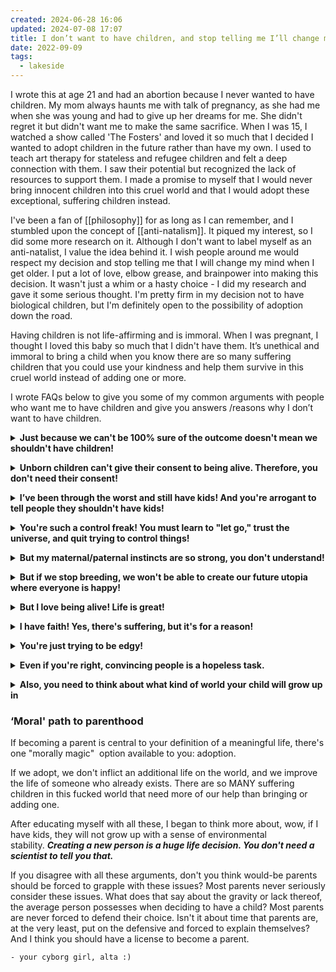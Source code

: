 ```yaml
---
created: 2024-06-28 16:06
updated: 2024-07-08 17:07
title: I don’t want to have children, and stop telling me I’ll change my mind :D
date: 2022-09-09
tags:
  - lakeside
---
```

I wrote this at age 21 and had an abortion because I never wanted to have children. My mom always haunts me with talk of pregnancy, as she had me when she was young and had to give up her dreams for me. She didn't regret it but didn't want me to make the same sacrifice. When I was 15, I watched a show called 'The Fosters' and loved it so much that I decided I wanted to adopt children in the future rather than have my own. I used to teach art therapy for stateless and refugee children and felt a deep connection with them. I saw their potential but recognized the lack of resources to support them. I made a promise to myself that I would never bring innocent children into this cruel world and that I would adopt these exceptional, suffering children instead.

I've been a fan of [[philosophy]] for as long as I can remember, and I stumbled upon the concept of [[anti-natalism]]. It piqued my interest, so I did some more research on it. Although I don't want to label myself as an anti-natalist, I value the idea behind it. I wish people around me would respect my decision and stop telling me that I will change my mind when I get older. I put a lot of love, elbow grease, and brainpower into making this decision. It wasn't just a whim or a hasty choice - I did my research and gave it some serious thought. I'm pretty firm in my decision not to have biological children, but I'm definitely open to the possibility of adoption down the road.

Having children is not life-affirming and is immoral. When I was pregnant, I thought I loved this baby so much that I didn't have them. It’s unethical and immoral to bring a child when you know there are so many suffering children that you could use your kindness and help them survive in this cruel world instead of adding one or more.

I wrote FAQs below to give you some of my common arguments with people who want me to have children and give you answers /reasons why I don’t want to have children.

**<details markdown='1'>** <summary> **Just because we can't be 100% sure of the outcome doesn't mean we shouldn't have children!**</summary>

Actually, it does. There are two problems with this. One, you're gambling with someone else's welfare, which is wrong. And two, it's incredibly glib. Extreme suffering is real and should be grappled with, not just conveniently hand-waved away. If your child ends up in a long-term suicidal nightmare of existence, will you be content to say, “I’m sorry you’re in hell, but when I was rolling the dice, I had a good feeling!" </details>

**<details markdown='1'>** <summary> **Unborn children can't give their consent to being alive. Therefore, you don't need their consent!**</summary>

Consider the following thought experiment. Suppose hell was absolute, and the inhabitants of hell were allowed to procreate, thus dooming young children to a hellish existence. Some of the inhabitants suggest that it's immoral to have children in hell, especially without their consent. Still, others point out that you don't need their permission because they can't give it until they're alive to provide it. And after all, they say, isn't it better to be alive and in hell than non-existent anyway?

In response to the above scenario, most people tend to say it's not ok to reproduce in hell without consent, even if it's the only opportunity for the unborn child to exist. Why does the argument that it's ok to bring children into our world without their consent (because they're not alive to give it) make sense in our world but not in the hell world?

To be clear, the point is not that our world is equivalent to hell (at least for everyone). The fact is that the argument that unborn children can't give consent, so therefore we don't need their consent, is fallacious.

And, yes, it's true that most people wouldn't want children in hell, not because they can't consent, but because they think hell is a bad thing, period. But that doesn't mean consent isn't a factor. Suppose some people willingly decided to go to hell because they wanted to experience it and made an informed decision to go there. Would you support that? I think plenty of people would. Now, suppose these same people decide to drag others to hell who didn't consent? Would you be against that? Most people would be. This demonstrates that it's not experiencing hell's inherent badness that people oppose. It's forcing others to do so without their consent. Consent is key. </details>

**<details markdown='1'>**<summary>**I’ve been through the worst and still have kids! And you're arrogant to tell people they shouldn't have kids!**</summary>

It's arrogant to make other people suffer just because you want kids. And it's arrogant for anyone to claim they have been through the worst. It's far more humble to assume that others out there have it far worse than you or I. Just because you have suffered and come to terms with it doesn't mean everyone else has or will. And just because you've suffered doesn't mean you have empathy for others. There are plenty of drug-addicted prostitutes who have children even though they hate their own lives because they think having children will make them happy. And not just addicts but regular people. If you were genuinely content, why would you want children? Wanting is a form of desiring, which is a form of suffering. Having children is a way of relieving YOUR suffering.

It's also arrogant to think you've got what it takes to be a great parent. All sorts of smart people have tried and failed, but you think you're different? </details>

**<details markdown='1'>**<summary>**You're such a control freak! You must learn to "let go," trust the universe, and quit trying to control things!**</summary>

No one would say that to someone who was trying to end rape, slavery, etc. The world's natural state is filled with problems, and people constantly try to control them. But rather than trying to control ME and others like me, why don't you "let go" and accept the fact that this world is no place for children? Why don't you give up your fear of a baby-free world and trust that things will be ok if people stop procreating? </details>

**<details markdown='1'>**<summary>**But my maternal/paternal instincts are so strong, you don't understand!**</summary>

If your maternal instincts were so strong, you wouldn't have children. This world wouldn't be good enough for them. The fact that you think it is proves that you DON'T have strong maternal/paternal instincts. It's proof you have SELFISH instincts. </details>

**<details markdown='1'>**<summary>**But if we stop breeding, we won't be able to create our future utopia where everyone is happy!**</summary>

There's no evidence that humans are moving toward a future utopia. More importantly, even if they were, that still doesn't make it ok to create suffering humans without their consent to use them as stepping stones to your future utopia. </details>

**<details markdown='1'>**<summary>**But I love being alive! Life is great!**</summary>

That's great, but it doesn't justify you imposing life on someone else without their consent. And furthermore, life isn't great for everyone. Just because you ignore suffering doesn't mean it's not there.

</details>

**<details markdown='1'>**<summary>**I have faith! Yes, there's suffering, but it's for a reason!**</summary>

Why are you so eager to have children if your faith is so strong? Why not wait to have children in the afterlife or some other realm you claim exists? Or why have kids at all? If your faith is so strong, you should be able to endure the pain of not having kids. Furthermore, your "faith" is not a trump card that justifies any immoral act. It doesn't justify you raping people, and it doesn't justify imposing life on others without their consent. </details>

**<details markdown='1'>**<summary>**You're just trying to be edgy!**</summary>

Got any arguments or just insults? </details>

**<details markdown='1'>**<summary>**Even if you're right, convincing people is a hopeless task.**</summary>

Maybe, but you don't know until you try. If you asked someone in 1950 whether gay marriage would ever be a thing, they'd probably think you were nuts. The same goes for lots of issues. </details>

**<details markdown='1'>**<summary>**Also, you need to think about what kind of world your child will grow up in**</summary>

Babies aren't great for the environment. From disposable nappies to air conditioning to all the other resources a new body consumes, an ecological cost is attached to bringing forth new life. And when, if ever - is it right to inflict another resource guzzler onto an already-guzzled world? Moreover, our children will have to live in this resource-guzzled world, and if some of the climate trends are to be believed, it might not be the nicest place to live. </details>

### ‘Moral' path to parenthood

If becoming a parent is central to your definition of a meaningful life, there's one "morally magic"  option available to you: adoption.

If we adopt, we don't inflict an additional life on the world, and we improve the life of someone who already exists. There are so MANY suffering children in this fucked world that need more of our help than bringing or adding one.

After educating myself with all these, I began to think more about, wow, if I have kids, they will not grow up with a sense of environmental stability. ***Creating a new person is a huge life decision. You don't need a scientist to tell you that.***

If you disagree with all these arguments, don't you think would-be parents should be forced to grapple with these issues? Most parents never seriously consider these issues. What does that say about the gravity or lack thereof, the average person possesses when deciding to have a child? Most parents are never forced to defend their choice. Isn't it about time that parents are, at the very least, put on the defensive and forced to explain themselves? And I think you should have a license to become a parent.

```poetry
- your cyborg girl, alta :) 
```